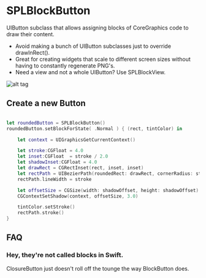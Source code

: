 # SPLBlockButton
UIButton subclass that allows assigning blocks of CoreGraphics code to draw their content. 

* Avoid making a bunch of UIButton subclasses just to override drawInRect(). 
* Great for creating widgets that scale to different screen sizes
without having to constantly regenerate PNG's.
* Need a view and not a whole UIButton? Use SPLBlockView.


![alt tag](https://cloud.githubusercontent.com/assets/193383/14549024/300e675e-028a-11e6-97f3-ebe3d1cbd80f.png)

## Create a new Button

```swift

let roundedButton = SPLBlockButton()
roundedButton.setBlockForState( .Normal ) { (rect, tintColor) in

    let context = UIGraphicsGetCurrentContext()

    let stroke:CGFloat = 4.0
    let inset:CGFloat  = stroke / 2.0
    let shadowInset:CGFloat = 4.0
    let drawRect = CGRectInset(rect, inset, inset)
    let rectPath = UIBezierPath(roundedRect: drawRect, cornerRadius: stroke)
    rectPath.lineWidth = stroke

    let offsetSize = CGSize(width: shadowOffset, height: shadowOffset)
    CGContextSetShadow(context, offsetSize, 3.0)

    tintColor.setStroke()
    rectPath.stroke()
}

```

## FAQ

### Hey, they're not called blocks in Swift.

ClosureButton just doesn't roll off the tounge the way BlockButton does. 
